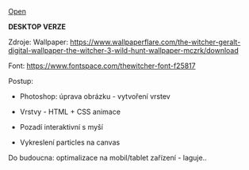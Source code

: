[Open](https://sarysx.github.io/witcher-landing-page/)

**DESKTOP VERZE**

Zdroje:
Wallpaper:
https://www.wallpaperflare.com/the-witcher-geralt-digital-wallpaper-the-witcher-3-wild-hunt-wallpaper-mczrk/download

Font: 
https://www.fontspace.com/thewitcher-font-f25817

Postup:
* Photoshop: úprava obrázku - vytvoření vrstev

* Vrstvy - HTML + CSS animace

* Pozadí interaktivní s myší

* Vykreslení particles na canvas

Do budoucna: optimalizace na mobil/tablet zařízení - laguje.. 
